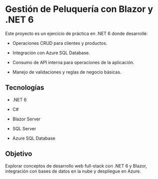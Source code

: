 # Gestión de Peluquería con Blazor y .NET 6

Este proyecto es un ejercicio de práctica en .NET 6 donde desarrollé:

- Operaciones CRUD para clientes y productos.

- Integración con Azure SQL Database.

- Consumo de API interna para operaciones de la aplicación.

- Manejo de validaciones y reglas de negocio básicas.

## Tecnologías

- .NET 6

- C#

- Blazor Server

- SQL Server

- Azure SQL Database

## Objetivo
Explorar conceptos de desarrollo web full-stack con .NET 6 y Blazor, integración con bases de datos en la nube y despliegue en Azure.
